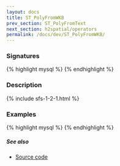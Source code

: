 ```yaml
---
layout: docs
title: ST_PolyFromWKB
prev_section: ST_PolyFromText
next_section: h2spatial/operators
permalink: /docs/dev/ST_PolyFromWKB/
---
```


### Signatures

{% highlight mysql %}
{% endhighlight %}

### Description



{% include sfs-1-2-1.html %}

### Examples

{% highlight mysql %}
{% endhighlight %}

##### See also

* [Source code](https://github.com/irstv/H2GIS/blob/master/h2spatial/src/main/java/org/h2gis/h2spatial/internal/function/spatial/convert/ST_PolyFromWKB.java)
